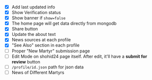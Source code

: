 - [x] Add last updated info
- [x] Show Verification status
- [x] Show banner if `show=false`
- [x] The home page will get data directly from mongodb
- [x] Share button
- [x] Update the about text
- [x] News sources at each profile
- [x] "See Also" section in each profile
- [ ] Proper "New Martyr" submission page
- [ ] Edit Mode on shohid24 page itself. After edit, it'll have a **submit for review** button
- [ ] `/profile/id.json` path for json data
- [ ] News of Different Martyrs
